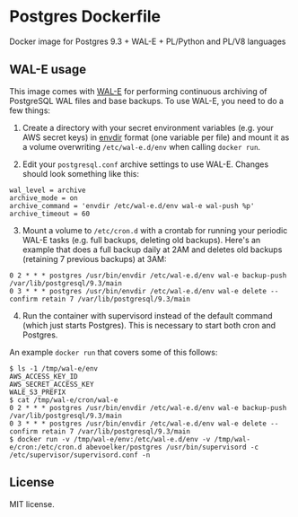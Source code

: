 # Postgres Dockerfile

Docker image for Postgres 9.3 + WAL-E + PL/Python and PL/V8 languages

## WAL-E usage

This image comes with [WAL-E][wal-e] for performing continuous archiving of PostgreSQL WAL files and base backups.  To use WAL-E, you need to do a few things:

1. Create a directory with your secret environment variables (e.g. your AWS secret keys) in [envdir][envdir] format (one variable per file) and mount it as a volume overwriting `/etc/wal-e.d/env` when calling `docker run`.

2. Edit your `postgresql.conf` archive settings to use WAL-E. Changes should look something like this:

  ```
  wal_level = archive
  archive_mode = on
  archive_command = 'envdir /etc/wal-e.d/env wal-e wal-push %p'
  archive_timeout = 60
  ```

3. Mount a volume to `/etc/cron.d` with a crontab for running your periodic WAL-E tasks (e.g. full backups, deleting old backups).  Here's an example that does a full backup daily at 2AM and deletes old backups (retaining 7 previous backups) at 3AM:

  ```
  0 2 * * * postgres /usr/bin/envdir /etc/wal-e.d/env wal-e backup-push /var/lib/postgresql/9.3/main
  0 3 * * * postgres /usr/bin/envdir /etc/wal-e.d/env wal-e delete --confirm retain 7 /var/lib/postgresql/9.3/main
  ```

4. Run the container with supervisord instead of the default command (which just starts Postgres).  This is necessary to start both cron and Postgres.

An example `docker run` that covers some of this follows:

```
$ ls -1 /tmp/wal-e/env
AWS_ACCESS_KEY_ID
AWS_SECRET_ACCESS_KEY
WALE_S3_PREFIX
$ cat /tmp/wal-e/cron/wal-e
0 2 * * * postgres /usr/bin/envdir /etc/wal-e.d/env wal-e backup-push /var/lib/postgresql/9.3/main
0 3 * * * postgres /usr/bin/envdir /etc/wal-e.d/env wal-e delete --confirm retain 7 /var/lib/postgresql/9.3/main
$ docker run -v /tmp/wal-e/env:/etc/wal-e.d/env -v /tmp/wal-e/cron:/etc/cron.d abevoelker/postgres /usr/bin/supervisord -c /etc/supervisor/supervisord.conf -n
```

## License

MIT license.

[wal-e]:  https://github.com/wal-e/wal-e
[envdir]: https://pypi.python.org/pypi/envdir
